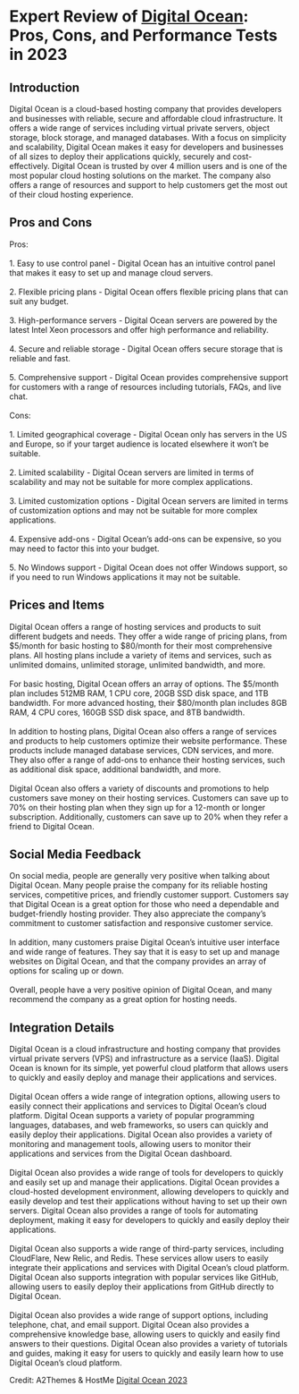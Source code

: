 <h1>Expert Review of <a href="https://a2themes.com/digital-ocean-reviews">Digital Ocean</a>: Pros, Cons, and Performance Tests in 2023</h1>
<h2>Introduction</h2>
Digital Ocean is a cloud-based hosting company that provides developers and businesses with reliable, secure and affordable cloud infrastructure. It offers a wide range of services including virtual private servers, object storage, block storage, and managed databases. With a focus on simplicity and scalability, Digital Ocean makes it easy for developers and businesses of all sizes to deploy their applications quickly, securely and cost-effectively. Digital Ocean is trusted by over 4 million users and is one of the most popular cloud hosting solutions on the market. The company also offers a range of resources and support to help customers get the most out of their cloud hosting experience.
<h2>Pros and Cons</h2>
Pros:<br><br>1. Easy to use control panel - Digital Ocean has an intuitive control panel that makes it easy to set up and manage cloud servers.<br><br>2. Flexible pricing plans - Digital Ocean offers flexible pricing plans that can suit any budget.<br><br>3. High-performance servers - Digital Ocean servers are powered by the latest Intel Xeon processors and offer high performance and reliability.<br><br>4. Secure and reliable storage - Digital Ocean offers secure storage that is reliable and fast.<br><br>5. Comprehensive support - Digital Ocean provides comprehensive support for customers with a range of resources including tutorials, FAQs, and live chat.<br><br>Cons:<br><br>1. Limited geographical coverage - Digital Ocean only has servers in the US and Europe, so if your target audience is located elsewhere it won’t be suitable.<br><br>2. Limited scalability - Digital Ocean servers are limited in terms of scalability and may not be suitable for more complex applications.<br><br>3. Limited customization options - Digital Ocean servers are limited in terms of customization options and may not be suitable for more complex applications.<br><br>4. Expensive add-ons - Digital Ocean’s add-ons can be expensive, so you may need to factor this into your budget.<br><br>5. No Windows support - Digital Ocean does not offer Windows support, so if you need to run Windows applications it may not be suitable.
<h2>Prices and Items</h2>
Digital Ocean offers a range of hosting services and products to suit different budgets and needs. They offer a wide range of pricing plans, from $5/month for basic hosting to $80/month for their most comprehensive plans. All hosting plans include a variety of items and services, such as unlimited domains, unlimited storage, unlimited bandwidth, and more.<br><br>For basic hosting, Digital Ocean offers an array of options. The $5/month plan includes 512MB RAM, 1 CPU core, 20GB SSD disk space, and 1TB bandwidth. For more advanced hosting, their $80/month plan includes 8GB RAM, 4 CPU cores, 160GB SSD disk space, and 8TB bandwidth.<br><br>In addition to hosting plans, Digital Ocean also offers a range of services and products to help customers optimize their website performance. These products include managed database services, CDN services, and more. They also offer a range of add-ons to enhance their hosting services, such as additional disk space, additional bandwidth, and more.<br><br>Digital Ocean also offers a variety of discounts and promotions to help customers save money on their hosting services. Customers can save up to 70% on their hosting plan when they sign up for a 12-month or longer subscription. Additionally, customers can save up to 20% when they refer a friend to Digital Ocean.
<h2>Social Media Feedback</h2>
On social media, people are generally very positive when talking about Digital Ocean. Many people praise the company for its reliable hosting services, competitive prices, and friendly customer support. Customers say that Digital Ocean is a great option for those who need a dependable and budget-friendly hosting provider. They also appreciate the company’s commitment to customer satisfaction and responsive customer service.<br><br>In addition, many customers praise Digital Ocean’s intuitive user interface and wide range of features. They say that it is easy to set up and manage websites on Digital Ocean, and that the company provides an array of options for scaling up or down.<br><br>Overall, people have a very positive opinion of Digital Ocean, and many recommend the company as a great option for hosting needs.
<h2>Integration Details</h2>
Digital Ocean is a cloud infrastructure and hosting company that provides virtual private servers (VPS) and infrastructure as a service (IaaS). Digital Ocean is known for its simple, yet powerful cloud platform that allows users to quickly and easily deploy and manage their applications and services.<br><br>Digital Ocean offers a wide range of integration options, allowing users to easily connect their applications and services to Digital Ocean’s cloud platform. Digital Ocean supports a variety of popular programming languages, databases, and web frameworks, so users can quickly and easily deploy their applications. Digital Ocean also provides a variety of monitoring and management tools, allowing users to monitor their applications and services from the Digital Ocean dashboard.<br><br>Digital Ocean also provides a wide range of tools for developers to quickly and easily set up and manage their applications. Digital Ocean provides a cloud-hosted development environment, allowing developers to quickly and easily develop and test their applications without having to set up their own servers. Digital Ocean also provides a range of tools for automating deployment, making it easy for developers to quickly and easily deploy their applications.<br><br>Digital Ocean also supports a wide range of third-party services, including CloudFlare, New Relic, and Redis. These services allow users to easily integrate their applications and services with Digital Ocean’s cloud platform. Digital Ocean also supports integration with popular services like GitHub, allowing users to easily deploy their applications from GitHub directly to Digital Ocean.<br><br>Digital Ocean also provides a wide range of support options, including telephone, chat, and email support. Digital Ocean also provides a comprehensive knowledge base, allowing users to quickly and easily find answers to their questions. Digital Ocean also provides a variety of tutorials and guides, making it easy for users to quickly and easily learn how to use Digital Ocean’s cloud platform.
<p>Credit: A2Themes & HostMe <a href="https://a2themes.com/digital-ocean-reviews">Digital Ocean 2023</a></p>